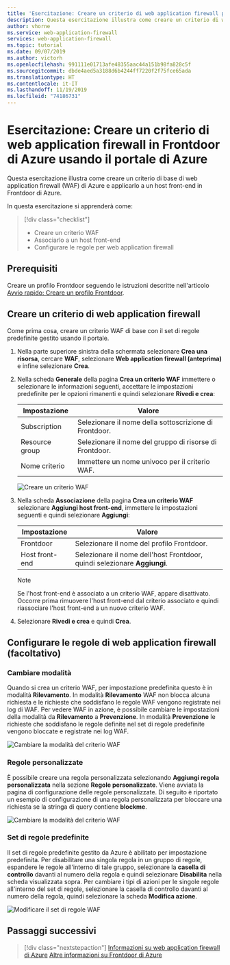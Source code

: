 ```yaml
---
title: 'Esercitazione: Creare un criterio di web application firewall per Frontdoor di Azure - Portale di Azure'
description: Questa esercitazione illustra come creare un criterio di web application firewall (WAF) tramite il portale di Azure.
author: vhorne
ms.service: web-application-firewall
services: web-application-firewall
ms.topic: tutorial
ms.date: 09/07/2019
ms.author: victorh
ms.openlocfilehash: 991111e01713afe48355aac44a151b98fa828c5f
ms.sourcegitcommit: dbde4aed5a3188d6b4244ff7220f2f75fce65ada
ms.translationtype: HT
ms.contentlocale: it-IT
ms.lasthandoff: 11/19/2019
ms.locfileid: "74186731"
---
```

# <a name="tutorial-create-a-web-application-firewall-policy-on-azure-front-door-using-the-azure-portal"></a>Esercitazione: Creare un criterio di web application firewall in Frontdoor di Azure usando il portale di Azure

Questa esercitazione illustra come creare un criterio di base di web application firewall (WAF) di Azure e applicarlo a un host front-end in Frontdoor di Azure.

In questa esercitazione si apprenderà come:

> [!div class="checklist"]
> * Creare un criterio WAF
> * Associarlo a un host front-end
> * Configurare le regole per web application firewall

## <a name="prerequisites"></a>Prerequisiti

Creare un profilo Frontdoor seguendo le istruzioni descritte nell'articolo [Avvio rapido: Creare un profilo Frontdoor](../../frontdoor/quickstart-create-front-door.md). 

## <a name="create-a-web-application-firewall-policy"></a>Creare un criterio di web application firewall

Come prima cosa, creare un criterio WAF di base con il set di regole predefinite gestito usando il portale. 

1. Nella parte superiore sinistra della schermata selezionare **Crea una risorsa**, cercare **WAF**, selezionare **Web application firewall (anteprima)** e infine selezionare **Crea**.
2. Nella scheda **Generale** della pagina **Crea un criterio WAF** immettere o selezionare le informazioni seguenti, accettare le impostazioni predefinite per le opzioni rimanenti e quindi selezionare **Rivedi e crea**:

    | Impostazione                 | Valore                                              |
    | ---                     | ---                                                |
    | Subscription            |Selezionare il nome della sottoscrizione di Frontdoor.|
    | Resource group          |Selezionare il nome del gruppo di risorse di Frontdoor.|
    | Nome criterio             |Immettere un nome univoco per il criterio WAF.|

   ![Creare un criterio WAF](../media/waf-front-door-create-portal/basic.png)

3. Nella scheda **Associazione** della pagina **Crea un criterio WAF** selezionare **Aggiungi host front-end**, immettere le impostazioni seguenti e quindi selezionare **Aggiungi**:

    | Impostazione                 | Valore                                              |
    | ---                     | ---                                                |
    | Frontdoor              | Selezionare il nome del profilo Frontdoor.|
    | Host front-end           | Selezionare il nome dell'host Frontdoor, quindi selezionare **Aggiungi**.|
    
    > [!NOTE]
    > Se l'host front-end è associato a un criterio WAF, appare disattivato. Occorre prima rimuovere l'host front-end dal criterio associato e quindi riassociare l'host front-end a un nuovo criterio WAF.
1. Selezionare **Rivedi e crea** e quindi **Crea**.

## <a name="configure-web-application-firewall-rules-optional"></a>Configurare le regole di web application firewall (facoltativo)

### <a name="change-mode"></a>Cambiare modalità

Quando si crea un criterio WAF, per impostazione predefinita questo è in modalità **Rilevamento**. In modalità **Rilevamento** WAF non blocca alcuna richiesta e le richieste che soddisfano le regole WAF vengono registrate nei log di WAF.
Per vedere WAF in azione, è possibile cambiare le impostazioni della modalità da **Rilevamento** a **Prevenzione**. In modalità **Prevenzione** le richieste che soddisfano le regole definite nel set di regole predefinite vengono bloccate e registrate nei log WAF.

 ![Cambiare la modalità del criterio WAF](../media/waf-front-door-create-portal/policy.png)

### <a name="custom-rules"></a>Regole personalizzate

È possibile creare una regola personalizzata selezionando **Aggiungi regola personalizzata** nella sezione **Regole personalizzate**. Viene avviata la pagina di configurazione delle regole personalizzate. Di seguito è riportato un esempio di configurazione di una regola personalizzata per bloccare una richiesta se la stringa di query contiene **blockme**.

![Cambiare la modalità del criterio WAF](../media/waf-front-door-create-portal/customquerystring2.png)

### <a name="default-rule-set-drs"></a>Set di regole predefinite

Il set di regole predefinite gestito da Azure è abilitato per impostazione predefinita. Per disabilitare una singola regola in un gruppo di regole, espandere le regole all'interno di tale gruppo, selezionare la **casella di controllo** davanti al numero della regola e quindi selezionare **Disabilita** nella scheda visualizzata sopra. Per cambiare i tipi di azioni per le singole regole all'interno del set di regole, selezionare la casella di controllo davanti al numero della regola, quindi selezionare la scheda **Modifica azione**.

 ![Modificare il set di regole WAF](../media/waf-front-door-create-portal/managed2.png)

## <a name="next-steps"></a>Passaggi successivi

> [!div class="nextstepaction"]
> [Informazioni su web application firewall di Azure](../overview.md)
> [Altre informazioni su Frontdoor di Azure](../../frontdoor/front-door-overview.md)
